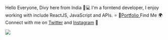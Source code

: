 Hello Everyone, Divy here from India 👋💻
I'm a forntend developer, I enjoy working with include ReactJS, JavaScript and APIs. ⭐
🙍[Portfolio ](https://effervescent-wisp-e2232d.netlify.app/)
Find Me 🌍
Connect with me on [Twitter](https://twitter.com/ParekhDivy) and [Instagram](https://www.instagram.com/divyparekh1/) 🤝 


<picture>
  <source
    srcset="https://github-readme-stats.vercel.app/api?username=Divy97&show_icons=true&theme=dark"
    media="(prefers-color-scheme: dark)"
  />
  <source
    srcset="https://github-readme-stats.vercel.app/api?username=Divy97&show_icons=true"
    media="(prefers-color-scheme: light), (prefers-color-scheme: no-preference)"
  />
  <img src="https://github-readme-stats.vercel.app/api?username=Divy97&show_icons=true" />
</picture>



<!--
**Divy97/Divy97** is a ✨ _special_ ✨ repository because its `README.md` (this file) appears on your GitHub profile.

Here are some ideas to get you started:

- 🔭 I’m currently working on ...
- 🌱 I’m currently learning ...
- 👯 I’m looking to collaborate on ...
- 🤔 I’m looking for help with ...
- 💬 Ask me about ...
- 📫 How to reach me: ...
- 😄 Pronouns: ...
- ⚡ Fun fact: ...
-->
 
